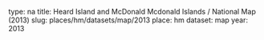 type: na
title: Heard Island and McDonald Mcdonald Islands / National Map (2013)
slug: places/hm/datasets/map/2013
place: hm
dataset: map
year: 2013
